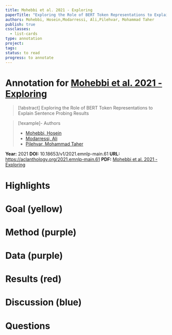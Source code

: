 ```yaml
---
title: Mohebbi et al. 2021 - Exploring
paperTitle: "Exploring the Role of BERT Token Representations to Explain Sentence Probing Results"
authors: Mohebbi, Hosein,Modarressi, Ali,Pilehvar, Mohammad Taher
publish: true
cssclasses:
  - list-cards
type: annotation
project:
tags:
status: to read
progress: to annotate
---
```

# Annotation for [Mohebbi et al. 2021 - Exploring](Papers/References/Mohebbi%20et%20al.%202021%20-%20Exploring)

> [!abstract] Exploring the Role of BERT Token Representations to Explain Sentence Probing Results

> [!example]- Authors
> - [Mohebbi, Hosein](Mohebbi%2C%20Hosein)
> - [Modarressi, Ali](Modarressi%2C%20Ali)
> - [Pilehvar, Mohammad Taher](Pilehvar%2C%20Mohammad%20Taher)

**Year:** 2021
**DOI:** 10.18653/v1/2021.emnlp-main.61
**URL:** https://aclanthology.org/2021.emnlp-main.61
**PDF:** [Mohebbi et al. 2021 - Exploring](Papers/PDFs/Mohebbi%20et%20al.%202021%20-%20Exploring%20the%20Role%20of%20BERT%20Token%20Representations%20to%20Explain%20Sentence%20Probing%20Results.pdf)

# Highlights


# Goal (yellow)


# Method (purple)


# Data (purple)


# Results (red)


# Discussion (blue)


# Questions

